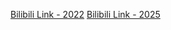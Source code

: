 [Bilibili Link - 2022](https://www.bilibili.com/video/BV1VN4y1P7Zj/?spm_id_from=333.788.recommend_more_video.18&vd_source=c801aa3fac0e6e97b0df71f74a8b25bd)
[Bilibili Link - 2025](https://www.bilibili.com/video/BV1YsqSY8EiW/?spm_id_from=333.788.recommend_more_video.0&vd_source=c801aa3fac0e6e97b0df71f74a8b25bd)
